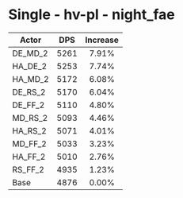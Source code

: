 # Single - hv-pl - night_fae
| Actor | DPS | Increase |
|---|:---:|:---:|
|DE_MD_2|5261|7.91%|
|HA_DE_2|5253|7.74%|
|HA_MD_2|5172|6.08%|
|DE_RS_2|5170|6.04%|
|DE_FF_2|5110|4.80%|
|MD_RS_2|5093|4.46%|
|HA_RS_2|5071|4.01%|
|MD_FF_2|5033|3.23%|
|HA_FF_2|5010|2.76%|
|RS_FF_2|4935|1.23%|
|Base|4876|0.00%|
